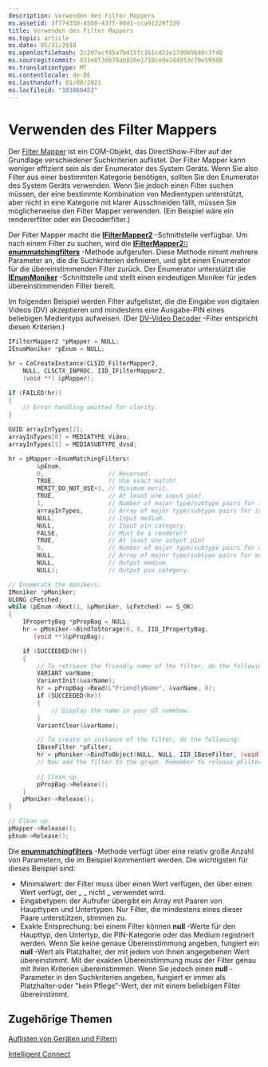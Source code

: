 ```yaml
---
description: Verwenden des Filter Mappers
ms.assetid: 3f774350-4508-437f-98d1-cca91220f339
title: Verwenden des Filter Mappers
ms.topic: article
ms.date: 05/31/2018
ms.openlocfilehash: 2c2d7acf85a7b415fc161cd21e17d069b46c3f40
ms.sourcegitcommit: 831e8f3db78ab820e1710cede244553c70e50500
ms.translationtype: MT
ms.contentlocale: de-DE
ms.lasthandoff: 01/08/2021
ms.locfileid: "103866452"
---
```

# <a name="using-the-filter-mapper"></a>Verwenden des Filter Mappers

Der [Filter Mapper](filter-mapper.md) ist ein COM-Objekt, das DirectShow-Filter auf der Grundlage verschiedener Suchkriterien auflistet. Der Filter Mapper kann weniger effizient sein als der Enumerator des System Geräts. Wenn Sie also Filter aus einer bestimmten Kategorie benötigen, sollten Sie den Enumerator des System Geräts verwenden. Wenn Sie jedoch einen Filter suchen müssen, der eine bestimmte Kombination von Medientypen unterstützt, aber nicht in eine Kategorie mit klarer Ausschneiden fällt, müssen Sie möglicherweise den Filter Mapper verwenden. (Ein Beispiel wäre ein rendererfilter oder ein Decoderfilter.)

Der Filter Mapper macht die [**IFilterMapper2**](/windows/desktop/api/Strmif/nn-strmif-ifiltermapper2) -Schnittstelle verfügbar. Um nach einem Filter zu suchen, wird die [**IFilterMapper2:: enummatchingfilters**](/windows/desktop/api/Strmif/nf-strmif-ifiltermapper2-enummatchingfilters) -Methode aufgerufen. Diese Methode nimmt mehrere Parameter an, die die Suchkriterien definieren, und gibt einen Enumerator für die übereinstimmenden Filter zurück. Der Enumerator unterstützt die [**IEnumMoniker**](/windows/win32/api/objidl/nn-objidl-ienummoniker) -Schnittstelle und stellt einen eindeutigen Moniker für jeden übereinstimmenden Filter bereit.

Im folgenden Beispiel werden Filter aufgelistet, die die Eingabe von digitalen Videos (DV) akzeptieren und mindestens eine Ausgabe-PIN eines beliebigen Medientyps aufweisen. (Der [DV-Video Decoder](dv-video-decoder-filter.md) -Filter entspricht diesen Kriterien.)


```C++
IFilterMapper2 *pMapper = NULL;
IEnumMoniker *pEnum = NULL;

hr = CoCreateInstance(CLSID_FilterMapper2, 
    NULL, CLSCTX_INPROC, IID_IFilterMapper2, 
    (void **) &pMapper);

if (FAILED(hr))
{
    // Error handling omitted for clarity.
}

GUID arrayInTypes[2];
arrayInTypes[0] = MEDIATYPE_Video;
arrayInTypes[1] = MEDIASUBTYPE_dvsd;

hr = pMapper->EnumMatchingFilters(
        &pEnum,
        0,                  // Reserved.
        TRUE,               // Use exact match?
        MERIT_DO_NOT_USE+1, // Minimum merit.
        TRUE,               // At least one input pin?
        1,                  // Number of major type/subtype pairs for input.
        arrayInTypes,       // Array of major type/subtype pairs for input.
        NULL,               // Input medium.
        NULL,               // Input pin category.
        FALSE,              // Must be a renderer?
        TRUE,               // At least one output pin?
        0,                  // Number of major type/subtype pairs for output.
        NULL,               // Array of major type/subtype pairs for output.
        NULL,               // Output medium.
        NULL);              // Output pin category.

// Enumerate the monikers.
IMoniker *pMoniker;
ULONG cFetched;
while (pEnum->Next(1, &pMoniker, &cFetched) == S_OK)
{
    IPropertyBag *pPropBag = NULL;
    hr = pMoniker->BindToStorage(0, 0, IID_IPropertyBag, 
       (void **)&pPropBag);

    if (SUCCEEDED(hr))
    {
        // To retrieve the friendly name of the filter, do the following:
        VARIANT varName;
        VariantInit(&varName);
        hr = pPropBag->Read(L"FriendlyName", &varName, 0);
        if (SUCCEEDED(hr))
        {
            // Display the name in your UI somehow.
        }
        VariantClear(&varName);

        // To create an instance of the filter, do the following:
        IBaseFilter *pFilter;
        hr = pMoniker->BindToObject(NULL, NULL, IID_IBaseFilter, (void**)&pFilter);
        // Now add the filter to the graph. Remember to release pFilter later.
    
        // Clean up.
        pPropBag->Release();
    }
    pMoniker->Release();
}

// Clean up.
pMapper->Release();
pEnum->Release();
```



Die [**enummatchingfilters**](/windows/desktop/api/Strmif/nf-strmif-ifiltermapper2-enummatchingfilters) -Methode verfügt über eine relativ große Anzahl von Parametern, die im Beispiel kommentiert werden. Die wichtigsten für dieses Beispiel sind:

-   Minimalwert: der Filter muss über einen Wert verfügen, der über einen Wert verfügt, der \_ \_ nicht \_ verwendet wird.
-   Eingabetypen: der Aufrufer übergibt ein Array mit Paaren von Haupttypen und Untertypen. Nur Filter, die mindestens eines dieser Paare unterstützen, stimmen zu.
-   Exakte Entsprechung: bei einem Filter können **null** -Werte für den Haupttyp, den Untertyp, die PIN-Kategorie oder das Medium registriert werden. Wenn Sie keine genaue Übereinstimmung angeben, fungiert ein **null** -Wert als Platzhalter, der mit jedem von Ihnen angegebenen Wert übereinstimmt. Mit der exakten Übereinstimmung muss der Filter genau mit Ihren Kriterien übereinstimmen. Wenn Sie jedoch einen **null** -Parameter in den Suchkriterien angeben, fungiert er immer als Platzhalter-oder "kein Pflege"-Wert, der mit einem beliebigen Filter übereinstimmt.

## <a name="related-topics"></a>Zugehörige Themen

<dl> <dt>

[Auflisten von Geräten und Filtern](enumerating-devices-and-filters.md)
</dt> <dt>

[Intelligent Connect](intelligent-connect.md)
</dt> </dl>

 

 
